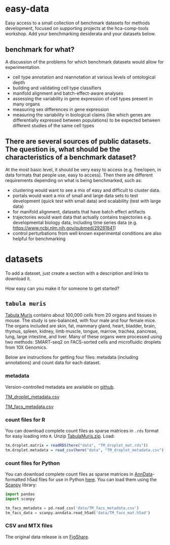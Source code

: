 # easy-data

Easy access to a small collection of benchmark datasets for methods development, focused on supporting projects at the hca-comp-tools workshop. Add your benchmarking desiderata and your datasets below.

## benchmark for what?

A discussion of the problems for which benchmark datasets would allow for experimentation.

* cell type annotation and reannotation at various levels of ontological depth
* building and validating cell type classifiers
* manifold alignment and batch-effect-aware analyses
* assessing the variability in gene expression of cell types present in many organs
* measuring sex differences in gene expression
* measuring the variability in biological claims (like which genes are differentially expressed between populations) to be expected between different studies of the same cell types

## There are several sources of public datasets.  The question is, what should be the characteristics of a benchmark dataset?
At the most basic level, it should be very easy to access (e.g. free/open, in data formats that people use, easy to access).  Then there are different requirements depending on what is being benchmarked, such as:
* clustering would want to see a mix of easy and difficult to cluster data.
* portals would want a mix of small and large data sets to test development (quick test with small data) and scalability (test with large data)
* for manifold alignment, datasets that have batch effect artifacts
* trajectories would want data that actually contains trajectories e.g. developmental biology data, including time series data (e.g. https://www.ncbi.nlm.nih.gov/pubmed/29281841)
* control perturbations from well known experimental conditions are also helpful for benchmarking

# datasets

To add a dataset, just create a section with a description and links to download it.

How easy can you make it for someone to get started?

## `tabula muris`

[Tabula Muris](http://tabula-muris.ds.czbiohub.org/) contains about 100,000 cells from 20 organs and tissues in mouse. The study is sex-balanced, with four male and four female mice. The organs included are skin, fat, mammary gland, heart, bladder, brain, thymus, spleen, kidney, limb muscle, tongue, marrow, trachea, pancreas, lung, large intestine, and liver. Many of these organs were processed using two methods: SMART-seq2 on FACS-sorted cells and microfluidic droplets from 10X Genomics.

Below are instructions for getting four files: metadata (including annotations) and count data for each dataset.

### metadata

Version-controlled metadata are available on  [github](https://github.com/czbiohub/tabula-muris-vignettes/tree/master/data).

[TM_droplet_metadata.csv](https://github.com/czbiohub/tabula-muris-vignettes/blob/master/data/TM_droplet_metadata.csv?raw=true)

[TM_facs_metadata.csv](https://github.com/czbiohub/tabula-muris-vignettes/blob/master/data/TM_facs_metadata.csv?raw=true)

### count files for R

You can download complete count files as sparse matrices in `.rds` format for easy loading into `R`. Unzip [TabulaMuris.zip](https://s3.amazonaws.com/czbiohub-tabula-muris/TabulaMuris.zip). Load:

```R
tm.droplet.matrix = readRDS(here("data", "TM_droplet_mat.rds"))
tm.droplet.metadata = read_csv(here("data", "TM_droplet_metadata.csv"))
```

### count files for Python

You can download complete count files as sparse matrices in [AnnData](http://anndata.readthedocs.io/en/latest/)-formatted h5ad files for use in Python [here](https://s3.amazonaws.com/czbiohub-tabula-muris/TabulaMuris.h5ad.zip). You can load them using the [Scanpy](http://scanpy.readthedocs.io/en/latest/index.html) library:

```python
import pandas
import scanpy

tm_facs_metadata = pd.read_csv('data/TM_facs_metadata.csv')
tm_facs_data = scanpy.anndata.read_h5ad('data/TM_facs_mat.h5ad')
```
### CSV and MTX files

The original data release is on [FigShare](https://figshare.com/projects/Tabula_Muris_Transcriptomic_characterization_of_20_organs_and_tissues_from_Mus_musculus_at_single_cell_resolution/27733).
